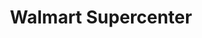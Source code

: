 ---
title: "Walmart Supercenter"
url: /rochester/walmart-supercenter-marketplace-drive/
shop: supermarket
---